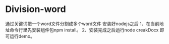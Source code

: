 # Division-word
通过关键词把一个word文件分割成多个word文件
安装好nodejs之后
1、在当前地址命令行里先安装组件包npm install。
2、安装完成之后运行node creakDocx 即可运行demo。
 
